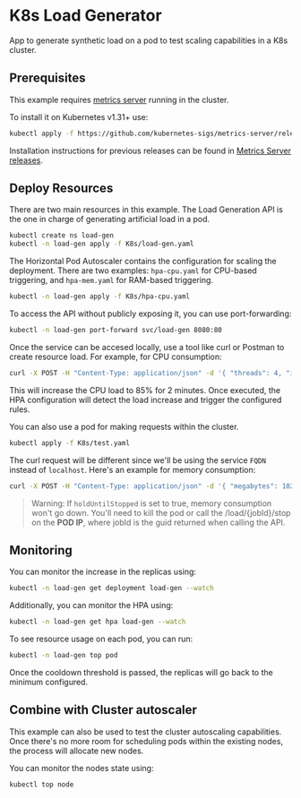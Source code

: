 # K8s Load Generator

App to generate synthetic load on a pod to test scaling capabilities in a K8s cluster.

## Prerequisites

This example requires [metrics server](https://github.com/kubernetes-sigs/metrics-server#deployment) running in the cluster.

To install it on Kubernetes v1.31+ use:

```sh
kubectl apply -f https://github.com/kubernetes-sigs/metrics-server/releases/latest/download/components.yaml
```

Installation instructions for previous releases can be found in [Metrics Server releases](https://github.com/kubernetes-sigs/metrics-server/releases).

## Deploy Resources

There are two main resources in this example. The Load Generation API is the one in charge of generating artificial load in a pod.

```sh
kubectl create ns load-gen
kubectl -n load-gen apply -f K8s/load-gen.yaml
```

The Horizontal Pod Autoscaler contains the configuration for scaling the deployment. There are two examples: `hpa-cpu.yaml` for CPU-based triggering, and `hpa-mem.yaml` for RAM-based triggering.

```sh
kubectl -n load-gen apply -f K8s/hpa-cpu.yaml
```

To access the API without publicly exposing it, you can use port-forwarding:

```sh
kubectl -n load-gen port-forward svc/load-gen 8080:80
```


Once the service can be accesed locally, use a tool like curl or Postman to create resource load. For example, for CPU consumption:

```sh
curl -X POST -H "Content-Type: application/json" -d '{ "threads": 4, "intensityPercent": 85, "durationSeconds": 120 }' http://localhost:8080/load/cpu -b
```

This will increase the CPU load to 85% for 2 minutes. Once executed, the HPA configuration will detect the load increase and trigger the configured rules. 

You can also use a pod for making requests within the cluster.

```sh
kubectl apply -f K8s/test.yaml
```

The curl request will be different since we'll be using the service `FQDN` instead of `localhost`. Here's an example for memory consumption:

```sh
curl -X POST -H "Content-Type: application/json" -d '{ "megabytes": 1024, "durationSeconds": 300, "holdUntilStopped": false }' http://load-gen/load/memory -v
```

> Warning: If `holdUntilStopped` is set to true, memory consumption won't go down. You'll need to kill the pod or call the /load/{jobId}/stop on the **POD IP**, where jobId is the guid returned when calling the API.

## Monitoring

You can monitor the increase in the replicas using:

```sh
kubectl -n load-gen get deployment load-gen --watch
```

Additionally, you can monitor the HPA using:

```sh
kubectl -n load-gen get hpa load-gen --watch  
```

To see resource usage on each pod, you can run:

```sh
kubectl -n load-gen top pod
```

Once the cooldown threshold is passed, the replicas will go back to the minimum configured.

## Combine with Cluster autoscaler

This example can also be used to test the cluster autoscaling capabilities. Once there's no more room for scheduling pods within the existing nodes, the process will allocate new nodes.

You can monitor the nodes state using:

```sh
kubectl top node
```
